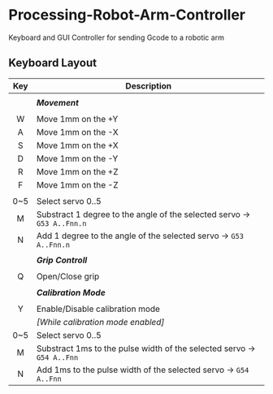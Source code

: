 # Processing-Robot-Arm-Controller
Keyboard and GUI Controller for sending Gcode to a robotic arm

## Keyboard Layout
Key | Description
:---: | -----------
||
||***Movement***
||
W | Move 1mm on the +Y
A | Move 1mm on the -X
S | Move 1mm on the +X
D | Move 1mm on the -Y
R | Move 1mm on the +Z
F | Move 1mm on the -Z
||
0~5 | Select servo 0..5
M | Substract 1 degree to the angle of the selected servo -> `G53 A..Fnn.n`
N | Add 1 degree to the angle of the selected servo -> `G53 A..Fnn.n`
||
||***Grip Controll***
||
Q | Open/Close grip
||
||***Calibration Mode***
||
Y | Enable/Disable calibration mode
||*[While calibration mode enabled]*
0~5 | Select servo 0..5
M | Substract 1ms to the pulse width of the selected servo -> `G54 A..Fnn`
N | Add 1ms to the pulse width of the selected servo -> `G54 A..Fnn`
